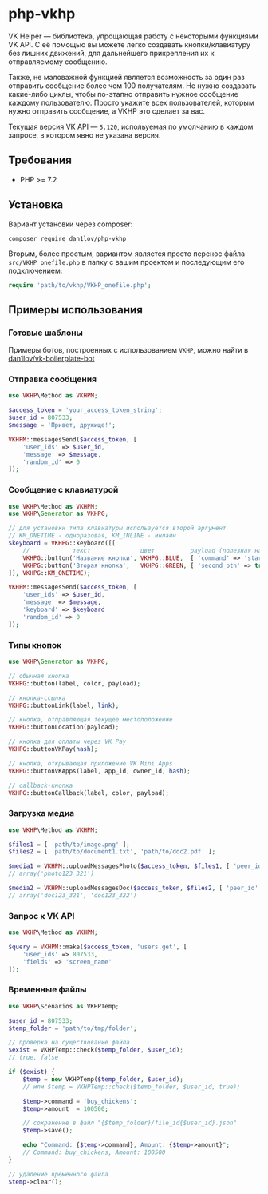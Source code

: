 # php-vkhp

VK Helper — библиотека, упрощающая работу с некоторыми функциями VK API.
С её помощью вы можете легко создавать кнопки/клавиатуру без лишних движений, для дальнейшего прикрепления их к отправляемому сообщению.

Также, не маловажной функцией является возможность за один раз отправить сообщение более чем 100 получателям. Не нужно создавать какие-либо циклы, чтобы по-этапно отправить нужное сообщение каждому пользователю. Просто укажите всех пользователей, которым нужно отправить сообщение, а VKHP это сделает за вас.

Текущая версия VK API — `5.120`, испольуемая по умолчанию в каждом запросе, в котором явно не указана версия.

## Требования
* PHP >= 7.2

## Установка
Вариант установки через composer:
```
composer require dan1lov/php-vkhp
```

Вторым, более простым, вариантом является просто перенос файла `src/VKHP_onefile.php` в папку с вашим проектом и последующим его подключением:
```php
require 'path/to/vkhp/VKHP_onefile.php';
```

## Примеры использования
### Готовые шаблоны
Примеры ботов, построенных с использованием `VKHP`, можно найти в [dan1lov/vk-boilerplate-bot](https://github.com/dan1lov/vk-boilerplate-bot)

### Отправка сообщения
```php
use VKHP\Method as VKHPM;

$access_token = 'your_access_token_string';
$user_id = 807533;
$message = 'Привет, дружище!';

VKHPM::messagesSend($access_token, [
    'user_ids' => $user_id,
    'message' => $message,
    'random_id' => 0
]);
```

### Сообщение с клавиатурой
```php
use VKHP\Method as VKHPM;
use VKHP\Generator as VKHPG;

// для установки типа клавиатуры используется второй аргумент
// KM_ONETIME - одноразовая, KM_INLINE - инлайн
$keyboard = VKHPG::keyboard([[
    //            текст              цвет          payload (полезная нагрузка)
    VKHPG::button('Название кнопки', VKHPG::BLUE,  [ 'command' => 'start' ]),
    VKHPG::button('Вторая кнопка',   VKHPG::GREEN, [ 'second_btn' => true ]),
]], VKHPG::KM_ONETIME);

VKHPM::messagesSend($access_token, [
    'user_ids' => $user_id,
    'message' => $message,
    'keyboard' => $keyboard
    'random_id' => 0
]);
```

### Типы кнопок
```php
use VKHP\Generator as VKHPG;

// обычная кнопка
VKHPG::button(label, color, payload);

// кнопка-ссылка
VKHPG::buttonLink(label, link);

// кнопка, отправляющая текущее местоположение
VKHPG::buttonLocation(payload);

// кнопка для оплаты через VK Pay
VKHPG::buttonVKPay(hash);

// кнопка, открывающая приложение VK Mini Apps
VKHPG::buttonVKApps(label, app_id, owner_id, hash);

// callback-кнопка
VKHPG::buttonCallback(label, color, payload);
```

### Загрузка медиа
```php
use VKHP\Method as VKHPM;

$files1 = [ 'path/to/image.png' ];
$files2 = [ 'path/to/document1.txt', 'path/to/doc2.pdf' ];

$media1 = VKHPM::uploadMessagesPhoto($access_token, $files1, [ 'peer_id' => 807533 ]);
// array('photo123_321')

$media2 = VKHPM::uploadMessagesDoc($access_token, $files2, [ 'peer_id' => 807533, 'type' => 'doc' ]);
// array('doc123_321', 'doc123_322')
```

### Запрос к VK API
```php
use VKHP\Method as VKHPM;

$query = VKHPM::make($access_token, 'users.get', [
    'user_ids' => 807533,
    'fields' => 'screen_name'
]);
```

### Временные файлы
```php
use VKHP\Scenarios as VKHPTemp;

$user_id = 807533;
$temp_folder = 'path/to/tmp/folder';

// проверка на существование файла
$exist = VKHPTemp::check($temp_folder, $user_id);
// true, false

if ($exist) {
    $temp = new VKHPTemp($temp_folder, $user_id);
    // или $temp = VKHPTemp::check($temp_folder, $user_id, true);

    $temp->command = 'buy_chickens';
    $temp->amount  = 100500;

    // сохранение в файл "{$temp_folder}/file_id{$user_id}.json"
    $temp->save();

    echo "Command: {$temp->command}, Amount: {$temp->amount}";
    // Command: buy_chickens, Amount: 100500
}

// удаление временного файла
$temp->clear();
```

